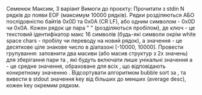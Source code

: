 Семенюк Максим, 3 варіант
Вимоги до проєкту:
Прочитати з stdin N рядків до появи EOF (максимум 10000 рядків).
Рядки розділяються АБО послідовністю байтів 0x0D та 0x0A (CR LF), або одним символом - 0x0D чи 0x0A.
Кожен рядок це пара "<key> <value>" (розділяються пробілом), де ключ - це текстовий ідентифікатор макс 16 символів (будь-які символи окрім white space chars - пробілу чи переводу на новий рядок), а значення - це десяткове ціле знакове число в діапазоні [-10000, 10000]. 
Провести групування: заповнити два масиви (або масив структур з 2х значень) для зберігання пари <key> та <average> , які будуть включати лише унікальні значення <key> а <average> - це средне значення, обраховане для всіх <value>, що відповідають конкретному значенню <key>.
Відсортувати алгоритмом bubble sort за <average>, та вивести в stdout  значення key від більших до менших (average desc), кожен key окремим рядком.
